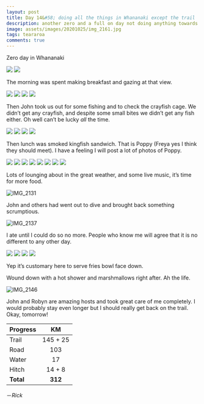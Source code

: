 ```yaml
---
layout: post
title: Day 14&#58; doing all the things in Whananaki except the trail
description: another zero and a full on day not doing anything towards walking the TA
image: assets/images/20201025/img_2161.jpg
tags: teararoa
comments: true
---
```


Zero day in Whananaki 

<div class="gallery" data-columns="2">
  <img src="/assets/images/20201025/img_2109.jpg">
  <img src="/assets/images/20201025/img_2110.jpg">
</div>

The morning was spent making breakfast and gazing at that view.

<div class="gallery" data-columns="2">
  <img src="/assets/images/20201025/img_2112.jpg">
  <img src="/assets/images/20201025/img_2113.jpg">
  <img src="/assets/images/20201025/img_2114.jpg">
  <img src="/assets/images/20201025/img_2117.jpg">
</div>

Then John took us out for some fishing and to check the crayfish cage. We didn’t get any crayfish, and despite some small bites we didn’t get any fish either. Oh well can’t be lucky _all_ the time.

<div class="gallery" data-columns="2">
  <img src="/assets/images/20201025/img_2118.jpg">
  <img src="/assets/images/20201025/img_2119.jpg">
  <img src="/assets/images/20201025/img_2120.jpg">
  <img src="/assets/images/20201025/img_2123.jpg">
</div>

Then lunch was smoked kingfish sandwich. That is Poppy (Freya yes I think they should meet). I have a feeling I will post a lot of photos of Poppy.

<div class="gallery" data-columns="2">
  <img src="/assets/images/20201025/img_2124.jpg">
  <img src="/assets/images/20201025/img_2127.jpg">
  <img src="/assets/images/20201025/img_2129.jpg">
  <img src="/assets/images/20201025/img_2142.jpg">
  <img src="/assets/images/20201025/img_2150.jpg">
  <img src="/assets/images/20201025/img_2154.jpg">
  <img src="/assets/images/20201025/img_2166.jpg">
  <img src="/assets/images/20201025/img_2173.jpg">
</div>

Lots of lounging about in the great weather, and some live music, it’s time for more food.

![IMG_2131](/assets/images/20201025/img_2131.jpg)

John and others had went out to dive and brought back something scrumptious.

![IMG_2137](/assets/images/20201025/img_2137.jpg)

I ate until I could do so no more. People who know me will agree that it is no different to any other day.

<div class="gallery" data-columns="2">
  <img src="/assets/images/20201025/img_2159.jpg">
  <img src="/assets/images/20201025/img_2161.jpg">
  <img src="/assets/images/20201025/img_2186.jpg">
  <img src="/assets/images/20201025/img_2187.jpg">
</div>

Yep it’s customary here to serve fries bowl face down.

Wound down with a hot shower and marshmallows right after. Ah the life.

![IMG_2146](/assets/images/20201025/img_2146.jpg)

John and Robyn are amazing hosts and took great care of me completely. I would probably stay even longer but I should really get back on the trail. Okay, tomorrow!

| Progress | KM  |
| ---- |:----:|
| Trail | 145 + 25 |
| Road | 103 |
| Water | 17 |
| Hitch | 14 + 8 |
| **Total** | **312** |

－_Rick_